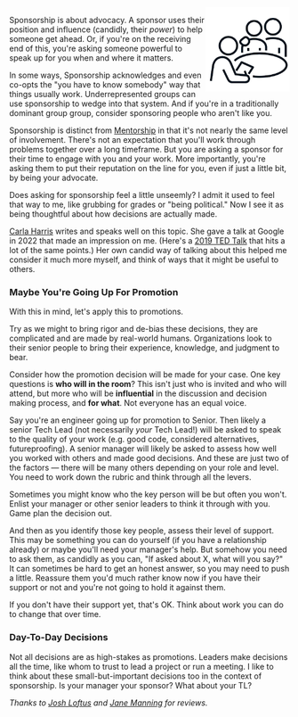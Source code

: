 <!--
.. title: Sponsorship
.. slug: sponsorship
.. date: 2025-02-07 12:00:00 UTC-08:00
.. tags: Management
.. category: 
.. link: 
.. description: 
.. type: text
.. status: draft
-->

<img style="float:right" class="postimage" src="/f/sponsor.png" alt="One person helping another while at being graded" width=30%>

Sponsorship is about advocacy. A sponsor uses their position and influence
(candidly, their _power_) to help someone get ahead. Or, if you're on the
receiving end of this, you're asking someone powerful to speak up for you when
and where it matters.

In some ways, Sponsorship acknowledges and even co-opts the "you have to know
somebody" way that things usually work. Underrepresented groups can use
sponsorship to wedge into that system. And if you're in a traditionally dominant
group group, consider sponsoring people who aren't like you.

Sponsorship is distinct from [Mentorship](/posts/mentoring) in that it's not
nearly the same level of involvement. There's not an expectation that you'll
work through problems together over a long timeframe. But you are asking a
sponsor for their time to engage with you and your work. More importantly,
you're asking them to put their reputation on the line for you, even if just a
little bit, by being your advocate.

Does asking for sponsorship feel a little unseemly? I admit it used to feel that way
to me, like grubbing for grades or "being political." Now I see it as being
thoughtful about how decisions are actually made.

[Carla Harris](https://www.carlaspearls.com/) writes and speaks well on this
topic. She gave a talk at Google in 2022 that made an impression on me. (Here's
a [2019 TED Talk](https://www.youtube.com/watch?v=gpE_W50OTUc) that hits a lot
of the same points.) Her own candid way of talking about this helped me consider
it much more myself, and think of ways that it might be useful to others.

### Maybe You're Going Up For Promotion

With this in mind, let's apply this to promotions.

Try as we might to bring rigor and de-bias these decisions, they are complicated
and are made by real-world humans. Organizations look to their senior people to
bring their experience, knowledge, and judgment to bear.

Consider how the promotion decision will be made for your case. One key
questions is **who will in the room**? This isn't just who is invited and who
will attend, but more who will be **influential** in the discussion and decision
making process, and **for what**. Not everyone has an equal voice.

Say you're an engineer going up for promotion to Senior. Then likely a senior
Tech Lead (not necessarily _your_ Tech Lead!) will be asked to speak to the
quality of your work (e.g. good code, considered alternatives, futureproofing).
A senior manager will likely be asked to assess how well you worked with others
and made good decisions. And these are just two of the factors &mdash; there
will be many others depending on your role and level. You need to work down the
rubric and think through all the levers.

Sometimes you might know who the key person will be but often you won't. Enlist
your manager or other senior leaders to think it through with you. Game plan the
decision out.

And then as you identify those key people, assess their level of support. This
may be something you can do yourself (if you have a relationship already) or
maybe you'll need your manager's help. But somehow you need to ask them, as
candidly as you can, "If asked about X, what will you say?" It can sometimes be
hard to get an honest answer, so you may need to push a little. Reassure them
you'd much rather know now if you have their support or not and you're not going
to hold it against them.

If you don't have their support yet, that's OK. Think about work you can do
to change that over time.

### Day-To-Day Decisions

Not all decisions are as high-stakes as promotions. Leaders make decisions all
the time, like whom to trust to lead a project or run a meeting. I like to think
about these small-but-important decisions too in the context of sponsorship. Is
your manager your sponsor? What about your TL?

_Thanks to [Josh Loftus](https://www.linkedin.com/in/joshualoftus/) and [Jane
Manning](https://www.linkedin.com/in/janemanning/) for reviews._